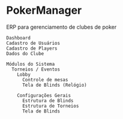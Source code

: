 # PokerManager
  ERP para gerenciamento de clubes de poker

    Dashboard
    Cadastro de Usuários
    Cadastro de Players
    Dados do Clube 

    Módulos do Sistema
      Torneios / Eventos
        Lobby 
          Controle de mesas 
          Tela de Blinds (Relógio)    

        Configurações Gerais
          Estrutura de Blinds
          Estrutura de Torneios
          Tela de Blinds
